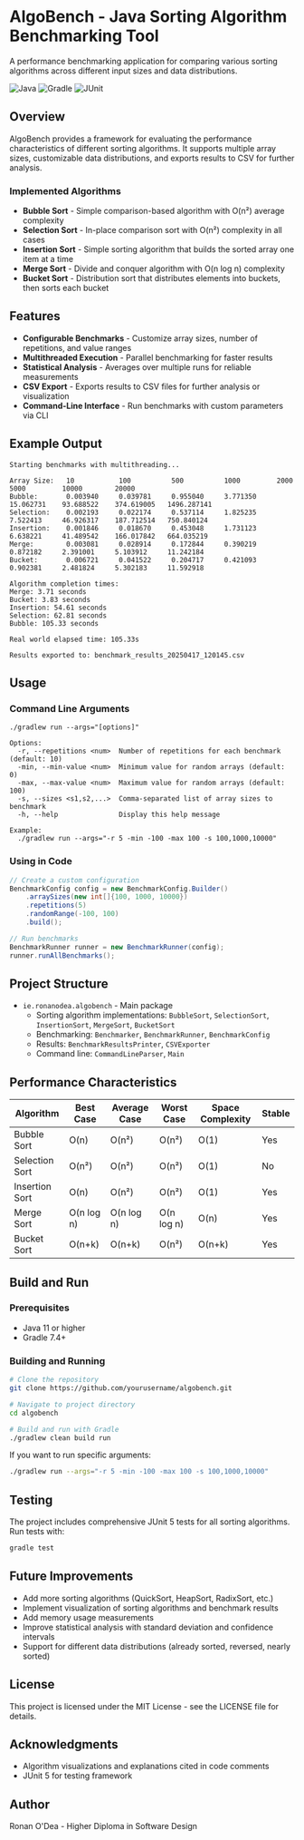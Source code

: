 # AlgoBench - Java Sorting Algorithm Benchmarking Tool

A performance benchmarking application for comparing various sorting algorithms across different input sizes and data distributions.

![Java](https://img.shields.io/badge/Java-17-orange)
![Gradle](https://img.shields.io/badge/Gradle-7.4+-blue)
![JUnit](https://img.shields.io/badge/JUnit-5.8.1-green)

## Overview

AlgoBench provides a framework for evaluating the performance characteristics of different sorting algorithms. It supports multiple array sizes, customizable data distributions, and exports results to CSV for further analysis.

### Implemented Algorithms

- **Bubble Sort** - Simple comparison-based algorithm with O(n²) average complexity
- **Selection Sort** - In-place comparison sort with O(n²) complexity in all cases
- **Insertion Sort** - Simple sorting algorithm that builds the sorted array one item at a time
- **Merge Sort** - Divide and conquer algorithm with O(n log n) complexity
- **Bucket Sort** - Distribution sort that distributes elements into buckets, then sorts each bucket

## Features

- **Configurable Benchmarks** - Customize array sizes, number of repetitions, and value ranges
- **Multithreaded Execution** - Parallel benchmarking for faster results
- **Statistical Analysis** - Averages over multiple runs for reliable measurements
- **CSV Export** - Exports results to CSV files for further analysis or visualization
- **Command-Line Interface** - Run benchmarks with custom parameters via CLI

## Example Output

```
Starting benchmarks with multithreading...

Array Size:   10           100          500          1000         2000         5000         10000        20000        
Bubble:       0.003940     0.039781     0.955040     3.771350     15.062731    93.688522    374.619005   1496.287141
Selection:    0.002193     0.022174     0.537114     1.825235     7.522413     46.926317    187.712514   750.840124
Insertion:    0.001846     0.018670     0.453048     1.731123     6.638221     41.489542    166.017842   664.035219
Merge:        0.003081     0.028914     0.172844     0.390219     0.872182     2.391001     5.103912     11.242184
Bucket:       0.006721     0.041522     0.204717     0.421093     0.902381     2.481824     5.302183     11.592918

Algorithm completion times:
Merge: 3.71 seconds
Bucket: 3.83 seconds
Insertion: 54.61 seconds
Selection: 62.81 seconds
Bubble: 105.33 seconds

Real world elapsed time: 105.33s

Results exported to: benchmark_results_20250417_120145.csv
```

## Usage

### Command Line Arguments

```
./gradlew run --args="[options]"

Options:
  -r, --repetitions <num>  Number of repetitions for each benchmark (default: 10)
  -min, --min-value <num>  Minimum value for random arrays (default: 0)
  -max, --max-value <num>  Maximum value for random arrays (default: 100)
  -s, --sizes <s1,s2,...>  Comma-separated list of array sizes to benchmark
  -h, --help               Display this help message

Example:
  ./gradlew run --args="-r 5 -min -100 -max 100 -s 100,1000,10000"
```

### Using in Code

```java
// Create a custom configuration
BenchmarkConfig config = new BenchmarkConfig.Builder()
    .arraySizes(new int[]{100, 1000, 10000})
    .repetitions(5)
    .randomRange(-100, 100)
    .build();

// Run benchmarks
BenchmarkRunner runner = new BenchmarkRunner(config);
runner.runAllBenchmarks();
```

## Project Structure

- `ie.ronanodea.algobench` - Main package
  - Sorting algorithm implementations: `BubbleSort`, `SelectionSort`, `InsertionSort`, `MergeSort`, `BucketSort`
  - Benchmarking: `Benchmarker`, `BenchmarkRunner`, `BenchmarkConfig`
  - Results: `BenchmarkResultsPrinter`, `CSVExporter`
  - Command line: `CommandLineParser`, `Main`

## Performance Characteristics

| Algorithm     | Best Case    | Average Case | Worst Case   | Space Complexity | Stable |
|---------------|--------------|--------------|--------------|------------------|--------|
| Bubble Sort   | O(n)         | O(n²)        | O(n²)        | O(1)             | Yes    |
| Selection Sort| O(n²)        | O(n²)        | O(n²)        | O(1)             | No     |
| Insertion Sort| O(n)         | O(n²)        | O(n²)        | O(1)             | Yes    |
| Merge Sort    | O(n log n)   | O(n log n)   | O(n log n)   | O(n)             | Yes    |
| Bucket Sort   | O(n+k)       | O(n+k)       | O(n²)        | O(n+k)           | Yes    |

## Build and Run

### Prerequisites

- Java 11 or higher
- Gradle 7.4+

### Building and Running

```bash
# Clone the repository
git clone https://github.com/yourusername/algobench.git

# Navigate to project directory
cd algobench

# Build and run with Gradle
./gradlew clean build run
```

If you want to run specific arguments:

```bash
./gradlew run --args="-r 5 -min -100 -max 100 -s 100,1000,10000"
```

## Testing

The project includes comprehensive JUnit 5 tests for all sorting algorithms. Run tests with:

```bash
gradle test
```

## Future Improvements

- Add more sorting algorithms (QuickSort, HeapSort, RadixSort, etc.)
- Implement visualization of sorting algorithms and benchmark results
- Add memory usage measurements
- Improve statistical analysis with standard deviation and confidence intervals
- Support for different data distributions (already sorted, reversed, nearly sorted)

## License

This project is licensed under the MIT License - see the LICENSE file for details.

## Acknowledgments

- Algorithm visualizations and explanations cited in code comments
- JUnit 5 for testing framework

## Author

Ronan O'Dea - Higher Diploma in Software Design